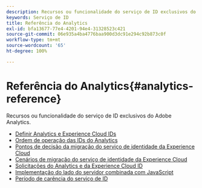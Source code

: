```yaml
---
description: Recursos ou funcionalidade do serviço de ID exclusivos do Adobe Analytics.
keywords: Serviço de ID
title: Referência do Analytics
exl-id: bfa13677-77e4-4201-94e4-31328523c421
source-git-commit: 06e935a4ba4776baa900d3dc91e294c92b873c0f
workflow-type: tm+mt
source-wordcount: '65'
ht-degree: 100%

---
```


# Referência do Analytics{#analytics-reference}

Recursos ou funcionalidade do serviço de ID exclusivos do Adobe Analytics.

+ [Definir Analytics e Experience Cloud IDs](analytics-ids.md)
+ [Ordem de operação das IDs do Analytics](analytics-order-of-operations.md)
+ [Pontos de decisão da migração do serviço de identidade da Experience Cloud](migration-decisions.md)
+ [Cenários de migração do serviço de identidade da Experience Cloud](migration-scenarios.md)
+ [Solicitações do Analytics e da Experience Cloud ID](legacy-analytics.md)
+ [Implementação do lado do servidor combinada com JavaScript](server-side.md)
+ [Período de carência do serviço de ID](grace-period.md)
  <!--+ [Data Collection CNAMEs and Cross-Domain Tracking](cname.md)-->
